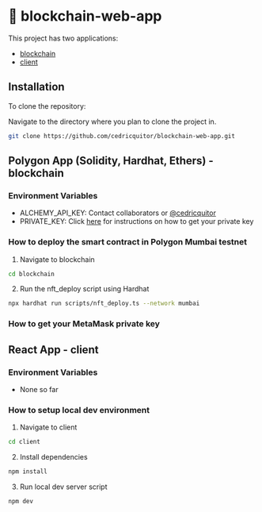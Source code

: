 # 💎 blockchain-web-app
This project has two applications:
- [blockchain](#polygon-app-solidity-hardhat-ethers---blockchain)
- [client](#react-app---client)

## Installation
To clone the repository:

Navigate to the directory where you plan to clone the project in.
```bash
git clone https://github.com/cedricquitor/blockchain-web-app.git
```

## Polygon App (Solidity, Hardhat, Ethers) - blockchain
### Environment Variables
- ALCHEMY_API_KEY: Contact collaborators or [@cedricquitor](https://github.com/cedricquitor/blockchain-web-app)
- PRIVATE_KEY: Click [here](#how-to-get-your-metamask-private-key) for instructions on how to get your private key

### How to deploy the smart contract in Polygon Mumbai testnet
1. Navigate to blockchain
```bash
cd blockchain
```
2. Run the nft_deploy script using Hardhat
```bash
npx hardhat run scripts/nft_deploy.ts --network mumbai
```

### How to get your MetaMask private key

## React App - client
### Environment Variables
- None so far

### How to setup local dev environment
1. Navigate to client
```bash
cd client
```
2. Install dependencies
```bash
npm install
```
3. Run local dev server script
```bash
npm dev
```
